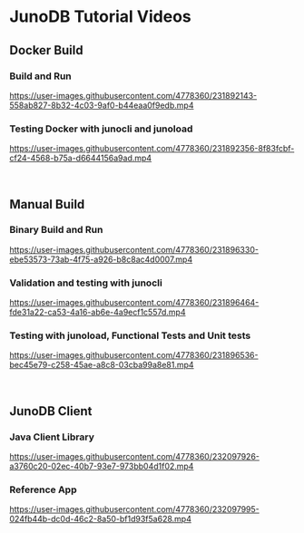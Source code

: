 # JunoDB Tutorial Videos

## Docker Build

### Build and Run
https://user-images.githubusercontent.com/4778360/231892143-558ab827-8b32-4c03-9af0-b44eaa0f9edb.mp4

### Testing Docker with junocli and junoload
https://user-images.githubusercontent.com/4778360/231892356-8f83fcbf-cf24-4568-b75a-d6644156a9ad.mp4

<br>

## Manual Build

### Binary Build and Run
https://user-images.githubusercontent.com/4778360/231896330-ebe53573-73ab-4f75-a926-b8c8ac4d0007.mp4

### Validation and testing with junocli
https://user-images.githubusercontent.com/4778360/231896464-fde31a22-ca53-4a16-ab6e-4a9ecf1c557d.mp4

### Testing with junoload, Functional Tests and Unit tests
https://user-images.githubusercontent.com/4778360/231896536-bec45e79-c258-45ae-a8c8-03cba99a8e81.mp4

<br>

## JunoDB Client

### Java Client Library
https://user-images.githubusercontent.com/4778360/232097926-a3760c20-02ec-40b7-93e7-973bb04d1f02.mp4


### Reference App
https://user-images.githubusercontent.com/4778360/232097995-024fb44b-dc0d-46c2-8a50-bf1d93f5a628.mp4




